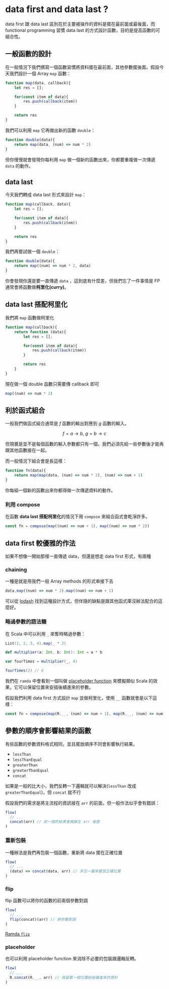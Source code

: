 # data first and data last ?

data first 跟 data last 區別在於主要被操作的資料是擺在最前面或最後面，而 functional programming 習慣 data last 的方式設計函數，目的是提高函數的可組合性。

## 一般函數的設計

在一般情況下我們撰寫一個函數習慣將資料擺在最前面，其他參數擺後面。假設今天我們設計一個 Array `map` 函數：

```javascript
function map(data, callback){
    let res = [];

    for(const item of data){
        res.push(callback(item))
    }

    return res
}
```

我們可以利用 `map` 它再做出新的函數 `double`：

```javascript
function double(data){
    return map(data, (num) => num * 2)
}
```

但你慢慢就會發現你每利用 `map` 做一個新的函數出來，你都要重複做一次傳遞 `data` 的動作。

## data last

今天我們轉成 data last 形式來設計 `map`：

```javascript
function map(callback, data){
    let res = [];

    for(const item of data){
        res.push(callback(item))
    }

    return res
}
```

我們再嘗試做一個 `double`：

```javascript
function double(data){
    return map((num) => num * 2, data)
}
```

你會發現你還是要一直傳遞 `data` ，這到底有什麼差，但我們忘了一件事情是 FP 通常會將函數做**柯里化(curry)**。

## data last 搭配柯里化

我們將 `map` 函數做柯里化

```javascript
function map(callback){
    return function (data){
        let res = [];

        for(const item of data){
            res.push(callback(item))
        }

        return res
    }
}
```

現在做一個 double 函數只需要傳 callback 即可

```javascript
map((num) => num * 2)
```

## 利於函式組合

一般我們做函式組合通常是 $f$ 函數的輸出對應到 $g$ 函數的輸入。

$$
f = a \to b,\ g = b \to c
$$

但現實是並不是每個函數的輸入參數都只有一個，我們必須先給一些參數後才能再跟其他函數接在一起。

而一般情況下組合會是長這樣：

```javascript
function fn(data){
    return map(map(data, (num) => num * 2), (num) => num + 1)
}
```

你每組一個新的函數出來你都得做一次傳遞資料的動作。

### 利用 compose

在函數 **data last 搭配柯里化**的情況下用 `compose` 來組合函式會乾淨許多。

```javascript
const fn = compose(map((num) => num + 1), map((num) => num * 2))
```

## data first 較優雅的作法

如果不想像一開始那樣一直傳遞 data，但還是想走 data first 形式，有兩種

### chaining

一種是就是用我們一般 Array methods 的形式串接下去

```javascript
data.map((num) => num * 2).map((num) => num + 1)
```

可以從 [lodash](https://lodash.com/docs/#chain) 找到這種設計方式，但伴隨的缺點是跟其他函式庫沒辦法配合的這麼好。

### 略過參數的語法糖

在 Scala 中可以利用 `_` 來暫時略過參數：

```scala
List(1, 2, 3, 4).map(_ * 2)

```

```scala
def multiplier(a: Int, b: Int): Int = a * b

var fourTimes = multiplier(_, 4)

fourTimes(2) // 8
```

我們在 `ramda` 中會看到一個叫做 [placeholder function](https://ramdajs.com/docs/#__) 來模擬類似 Scala 的效果，它可以保留位置來安插後續進來的參數。

假設我們利用 data first 方式設計 `map` 並做柯里化，使用 `__` 函數就會是以下這樣：

```javascript
const fn = compose(map(R.__, (num) => num + 1), map(R.__, (num) => num * 2))
```

## 參數的順序會影響結果的函數

有些函數的參數資料格式相同，並且擺放順序不同會影響執行結果。

- `lessThan`
- `lessThanEqual`
- `greaterThan`
- `greaterThanEqual`
- `concat`

如果是一般的比大小，我們反轉一下邏輯就可以解決(`lessThan` 改成 `greaterThanEqual`)，但 `concat` 就不行

假設我們的需求是將主流程的資訊接在 `arr` 的前面，但一般作法似乎會有錯誤：

```javascript
flow(
  // ...
  concat(arr) // 前一個的結果會被接在 arr 後面
)
```

### 重新包裝

一種辦法是我們再包裝一個函數，重新將 data 擺在正確位置

```javascript
flow(
  // ...
  (data) => concat(data, arr) // 多包一層來擺放正確位置
)
```

### flip

flip 函數可以將你的函數的前兩個參數對調

```javascript
flow(
  // ...
  flip(concat)(arr) // 將參數對調
)
```

[Ramda `flip`](https://ramdajs.com/docs/#flip)

### placeholder

也可以利用 placeholder function 來消除不必要的包裝跟邏輯反轉。

```javascript
flow(
  // ...
  R.concat(R.__, arr) // 保留第一個位置給後續進來的資料
)
```
